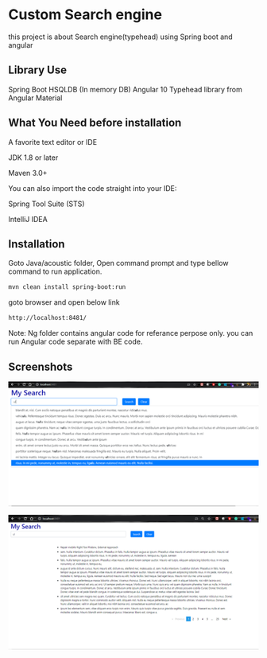 # Custom Search engine

this project is about Search engine(typehead) using Spring boot and angular

## Library Use

Spring Boot
HSQLDB (In memory DB)
Angular 10
Typehead library from Angular Material

## What You Need before installation

A favorite text editor or IDE

JDK 1.8 or later

Maven 3.0+

You can also import the code straight into your IDE:

Spring Tool Suite (STS)

IntelliJ IDEA

## Installation

Goto Java/acoustic folder, Open command prompt and type bellow command to run application.

```bash
mvn clean install spring-boot:run
```

goto browser and open below link

```bash
http://localhost:8481/
```

Note: Ng folder contains angular code for referance perpose only. you can run Angular code separate with BE code.

## Screenshots

![alt text](https://github.com//amar1021/typeHead/blob/main/Screen_1.PNG?raw=true)

![alt text](https://github.com//amar1021/typeHead/blob/main/Screen_2.PNG?raw=true)